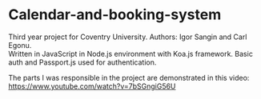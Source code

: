# Calendar-and-booking-system
Third year project for Coventry University. Authors: Igor Sangin and Carl Egonu.  
Written in JavaScript in Node.js environment with Koa.js framework.
Basic auth and Passport.js used for authentication.  
  
  
The parts I was responsible in the project are demonstrated in this video: https://www.youtube.com/watch?v=7bSGngiG56U
